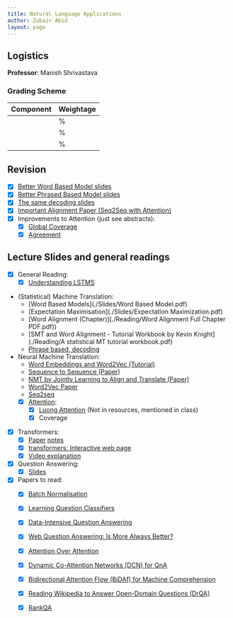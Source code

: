 ```yaml
---
title: Natural Language Applications 
author: Zubair Abid
layout: page
---
```



## Logistics

**Professor**: Manish Shrivastava

### Grading Scheme

| Component | Weightage |
|-----------|-----------|
|           | %         |
|           | %         |
|           | %         |

## Revision

- [X] [Better Word Based Model slides](./Slides/04-word-based-models.pdf)
- [X] [Better Phrased Based Model slides](./Slides/05-phrase-based-models.pdf)
- [X] [The same decoding slides](./Slides/06-decoding.pdf)
- [X] [Important Alignment Paper (Seq2Seq with Attention)](./Reading/1409.0473.pdf)
- [X] Improvements to Attention (just see abstracts):
    - [X] [Global Coverage](./Reading/1601.04811.pdf)
    - [X] [Agreement](./Reading/1512.04650.pdf)

## Lecture Slides and general readings

- [X] General Reading:
    - [X] [Understanding LSTMS](https://colah.github.io/posts/2015-08-Understanding-LSTMs/)
- (Statistical) Machine Translation:
    - [Word Based Models](./Slides/Word Based Model.pdf)
    - [Expectation Maximisation](./Slides/Expectation Maximization.pdf)
    - [Word Alignment (Chapter)](./Reading/Word Alignment Full Chapter PDF.pdf))
    - [SMT and Word Alignment - Tutorial Workbook by Kevin Knight](./Reading/A statistical MT tutorial workbook.pdf)
    - [Phrase based, decoding](./Slides/06-decoding.pdf)
- Neural Machine Translation:
    - [Word Embeddings and Word2Vec (Tutorial)](./Reading/Tutorial_1__Introduction_to_Word_Representation.pdf)
    - [Sequence to Sequence (Paper)](./Reading/5346-sequence-to-sequence-learning-with-neural-networks.pdf)
    - [NMT by Jointly Learning to Align and Translate (Paper)](./Reading/1409.0473.pdf)
    - [Word2Vec Paper](./Reading/1301.3781_w2v.pdf)
    - [Seq2seq](./Slides/IASNLP2018-NMT-Part1.pdf)
    - [X] [Attention](./Slides/IASNLP2018-NMT-Part2.pdf):
        - [X] [Luong Attention](./Reading/1508.04025.pdf) (Not in resources, mentioned in class)
        - [X] Coverage
- [X] Transformers:
    - [X] [Paper](./Reading/Attention_Is_All_You_Need.pdf) [notes](notes#attention-is-all-you-need)
    - [X] [transformers: Interactive web page](http://jalammar.github.io/illustrated-transformer/)
    - [X] [Video explanation](https://www.youtube.com/watch?v=iDulhoQ2pro)
- [X] Question Answering:
    - [X] [Slides](./Slides/QA-Overview-1.pdf)
- [X] Papers to read:
    - [X] [Batch Normalisation](./Reading/1502.03167.pdf)
    - [X] [Learning Question Classifiers](./Reading/C02-1150.pdf)
    - [X] [Data-Intensive Question Answering](./Reading/Trec2001Notebook.Feb2002Final.pdf)
    - [X] [Web Question Answering: Is More Always Better?](./Reading/564376.564428.pdf)
    - [X] [Attention Over Attention](./Reading/1607.04423.pdf)
    - [X] [Dynamic Co-Attention Networks (DCN) for QnA](./Reading/1611.01604.pdf)
    - [X] [Bidirectional Attention Flow (BiDAf) for Machine Comprehension](./Reading/1611.01603.pdf)
    - [X] [Reading Wikipedia to Answer Open-Domain Questions (DrQA)](./Reading/1704.00051.pdf)
    - [X] [RankQA](./Reading/RankQA_1906.03008.pdf)




